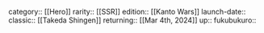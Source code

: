 category:: [[Hero]]
rarity:: [[SSR]]
edition:: [[Kanto Wars]]
launch-date:: 
classic:: [[Takeda Shingen]] 
returning:: [[Mar 4th, 2024]] 
up:: 
fukubukuro::
